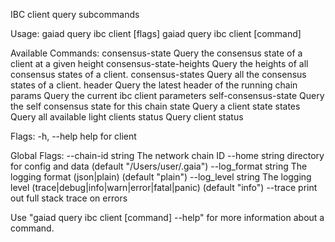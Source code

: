 IBC client query subcommands

Usage:
  gaiad query ibc client [flags]
  gaiad query ibc client [command]

Available Commands:
  consensus-state         Query the consensus state of a client at a given height
  consensus-state-heights Query the heights of all consensus states of a client.
  consensus-states        Query all the consensus states of a client.
  header                  Query the latest header of the running chain
  params                  Query the current ibc client parameters
  self-consensus-state    Query the self consensus state for this chain
  state                   Query a client state
  states                  Query all available light clients
  status                  Query client status

Flags:
  -h, --help   help for client

Global Flags:
      --chain-id string     The network chain ID
      --home string         directory for config and data (default "/Users/user/.gaia")
      --log_format string   The logging format (json|plain) (default "plain")
      --log_level string    The logging level (trace|debug|info|warn|error|fatal|panic) (default "info")
      --trace               print out full stack trace on errors

Use "gaiad query ibc client [command] --help" for more information about a command.
